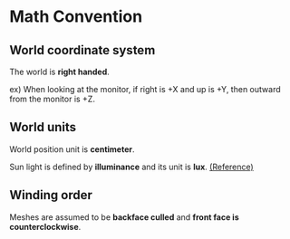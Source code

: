 # Math Convention

## World coordinate system

The world is **right handed**.

ex) When looking at the monitor, if right is +X and up is +Y, then outward from the monitor is +Z.

## World units

World position unit is **centimeter**.

Sun light is defined by **illuminance** and its unit is **lux**. [(Reference)](https://www.realtimerendering.com/blog/physical-units-for-lights/)

## Winding order

Meshes are assumed to be **backface culled** and **front face is counterclockwise**.
